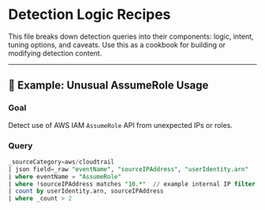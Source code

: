 # Detection Logic Recipes

This file breaks down detection queries into their components: logic, intent, tuning options, and caveats. Use this as a cookbook for building or modifying detection content.

---

## 📘 Example: Unusual AssumeRole Usage

### Goal

Detect use of AWS IAM `AssumeRole` API from unexpected IPs or roles.

### Query

```sql
_sourceCategory=aws/cloudtrail
| json field=_raw "eventName", "sourceIPAddress", "userIdentity.arn"
| where eventName = "AssumeRole"
| where !sourceIPAddress matches "10.*"  // example internal IP filter
| count by userIdentity.arn, sourceIPAddress
| where _count > 2
